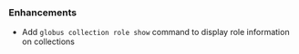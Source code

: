 ### Enhancements

* Add `globus collection role show` command to display role information on collections
